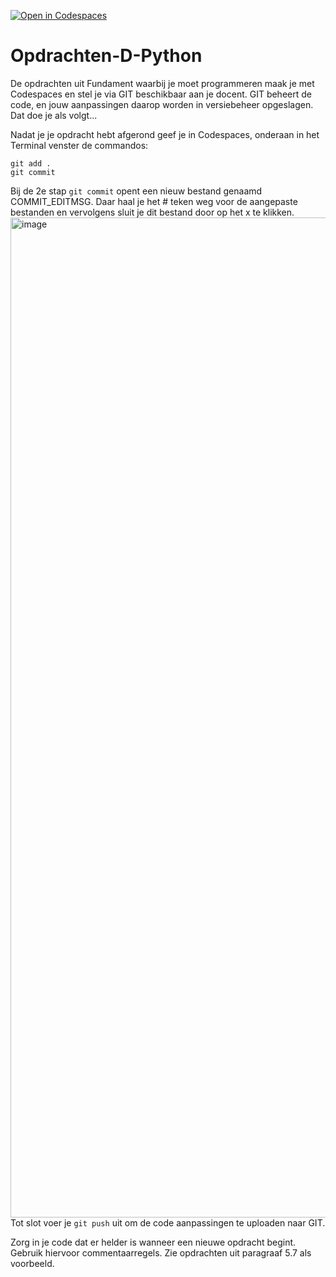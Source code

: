 [![Open in Codespaces](https://classroom.github.com/assets/launch-codespace-2972f46106e565e64193e422d61a12cf1da4916b45550586e14ef0a7c637dd04.svg)](https://classroom.github.com/open-in-codespaces?assignment_repo_id=20526816)
# Opdrachten-D-Python
De opdrachten uit Fundament waarbij je moet programmeren maak je met Codespaces en stel je via GIT beschikbaar aan je docent. GIT beheert de code, en jouw aanpassingen daarop worden in versiebeheer opgeslagen. Dat doe je als volgt...

Nadat je je opdracht hebt afgerond geef je in Codespaces, onderaan in het Terminal venster de commandos: 
```
git add .
git commit
```
Bij de 2e stap `git commit` opent een nieuw bestand genaamd COMMIT_EDITMSG. Daar haal je het # teken weg voor de aangepaste bestanden en vervolgens sluit je dit bestand door op het x te klikken.
<img width="1600" alt="image" src="https://github.com/user-attachments/assets/14dd2821-eee3-4044-9816-b36de4df400a">
Tot slot voer je `git push` uit om de code aanpassingen te uploaden naar GIT.

Zorg in je code dat er helder is wanneer een nieuwe opdracht begint. Gebruik hiervoor commentaarregels. Zie opdrachten uit paragraaf 5.7 als voorbeeld.
